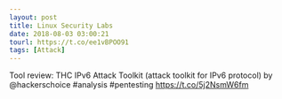 ```yaml
---
layout: post
title: Linux Security Labs
date: 2018-08-03 03:00:21
tourl: https://t.co/ee1vBPOO91
tags: [Attack]
---
```

Tool review: THC IPv6 Attack Toolkit (attack toolkit for IPv6 protocol) by @hackerschoice #analysis #pentesting https://t.co/5j2NsmW6fm